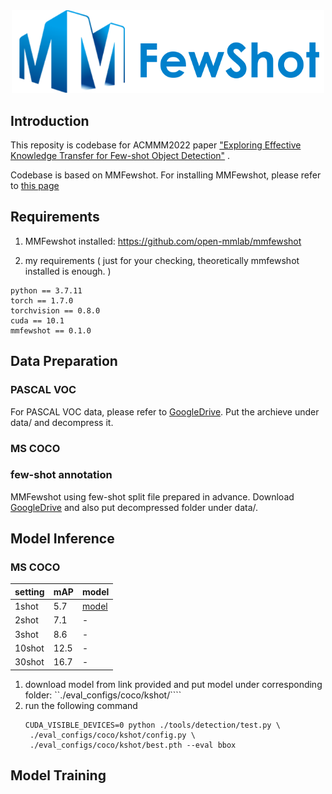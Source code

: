 <div align="center">

  <img src="resources/mmfewshot-logo.png" width="500px"/>

</div>

## Introduction

This reposity is codebase for ACMMM2022 paper ["Exploring Effective Knowledge Transfer for Few-shot Object Detection"](https://arxiv.org/pdf/2210.02021.pdf) .

Codebase is based on MMFewshot. For installing MMFewshot, please refer to [this page](https://github.com/open-mmlab/mmfewshot)

## Requirements

1. MMFewshot installed: https://github.com/open-mmlab/mmfewshot

2. my requirements ( just for your checking, theoretically mmfewshot installed is enough. )

```
python == 3.7.11
torch == 1.7.0
torchvision == 0.8.0
cuda == 10.1
mmfewshot == 0.1.0
```

## Data Preparation

### PASCAL VOC

For PASCAL VOC data, please refer to [GoogleDrive](https://drive.google.com/file/d/1O47rj4RkIKYluUNtAuCLRcGxa_5BsOfQ/view?usp=share_link). Put the archieve under data/ and decompress it.

### MS COCO

### few-shot annotation

MMFewshot using few-shot split file prepared in advance. Download [GoogleDrive](https://drive.google.com/file/d/1EKDb3Kzx8PQ7QriWJL1sDI-Dg5FDqRmI/view?usp=share_link) and also put decompressed folder under data/.

## Model Inference

### MS COCO

| setting | mAP | model |
| --- | --- | --- |
| 1shot | 5.7 | [model](https://drive.google.com/file/d/1bZjoU971P0XZKPVO4Tk68papJe5PTIyr/view?usp=sharing) |
| 2shot | 7.1 | - |
| 3shot | 8.6 | - |
| 10shot | 12.5 | - |
| 30shot | 16.7 | - |

1. download model from link provided and put model under corresponding folder: ``./eval_configs/coco/kshot/````
2. run the following command
   ```
   CUDA_VISIBLE_DEVICES=0 python ./tools/detection/test.py \
    ./eval_configs/coco/kshot/config.py \
    ./eval_configs/coco/kshot/best.pth --eval bbox
   ```

## Model Training
